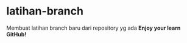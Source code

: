 # latihan-branch
Membuat  latihan branch baru dari repository yg ada
**Enjoy your learn GitHub!** 


